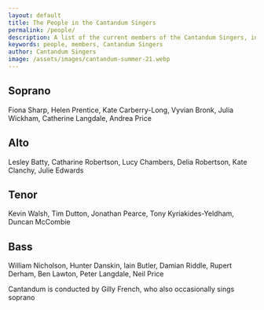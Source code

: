 ```yaml
---
layout: default
title: The People in the Cantandum Singers
permalink: /people/
description: A list of the current members of the Cantandum Singers, including their roles and contributions.
keywords: people, members, Cantandum Singers
author: Cantandum Singers
image: /assets/images/cantandum-summer-21.webp
---
```

## Soprano
Fiona Sharp, Helen Prentice, Kate Carberry-Long, Vyvian Bronk, Julia Wickham, Catherine Langdale, Andrea Price
## Alto
Lesley Batty, Catharine Robertson, Lucy Chambers, Delia Robertson, Kate Clanchy, Julie Edwards
## Tenor
Kevin Walsh, Tim Dutton, Jonathan Pearce, Tony Kyriakides-Yeldham, Duncan McCombie
## Bass
William Nicholson, Hunter Danskin, Iain Butler, Damian Riddle, Rupert Derham, Ben Lawton, Peter Langdale, Neil Price

Cantandum is conducted by Gilly French, who also occasionally sings soprano